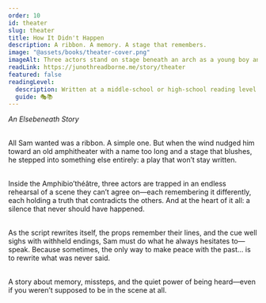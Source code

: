 ```yaml
---
order: 10
id: theater
slug: theater
title: How It Didn't Happen
description: A ribbon. A memory. A stage that remembers.
image: "@assets/books/theater-cover.png"
imageAlt: Three actors stand on stage beneath an arch as a young boy and a gecko look on.
readLink: https://junothreadborne.me/story/theater
featured: false
readingLevel:
  description: Written at a middle-school or high-school reading level (7th–10th grade), but emotionally sophisticated and layered. Contains long sentences, subtle dialogue shifts, and complex metaphor. Ideal for teens, grownups, and older kids who read well above grade level.
  guide: 🎭📚
---
```


_An Elsebeneath Story_
<br />
<br />

All Sam wanted was a ribbon. A simple one. But when the wind nudged him toward an old amphitheater with a name too long and a stage that blushes, he stepped into something else entirely: a play that won’t stay written.
<br />
<br />

Inside the Amphibio’théâtre, three actors are trapped in an endless rehearsal of a scene they can’t agree on—each remembering it differently, each holding a truth that contradicts the others. And at the heart of it all: a silence that never should have happened.
<br />
<br />

As the script rewrites itself, the props remember their lines, and the cue well sighs with withheld endings, Sam must do what he always hesitates to—speak. Because sometimes, the only way to make peace with the past… is to rewrite what was never said.
<br />
<br />

A story about memory, missteps, and the quiet power of being heard—even if you weren’t supposed to be in the scene at all.
<br />
<br />
